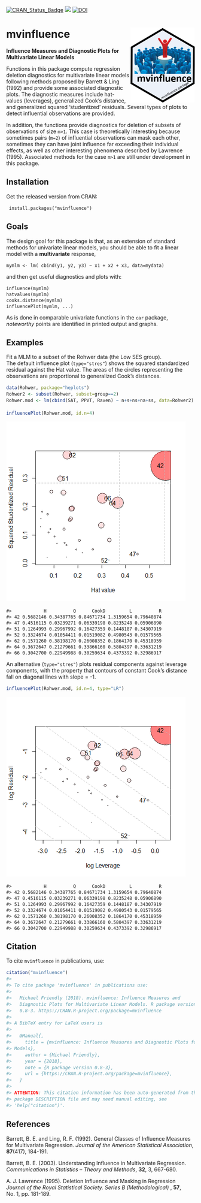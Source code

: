 
<!-- README.md is generated from README.Rmd. Please edit that file and knit again -->

[![CRAN_Status_Badge](http://www.r-pkg.org/badges/version/mvinfluence)](https://cran.r-project.org/package=mvinfluence)
[![](http://cranlogs.r-pkg.org/badges/grand-total/mvinfluence)](https://cran.r-project.org/package=mvinfluence)
[![DOI](https://zenodo.org/badge/128774860.svg)](https://zenodo.org/badge/latestdoi/128774860)

# mvinfluence <img src="man/figures/mvinfluence-logo.png" align="right" height="200px" />

**Influence Measures and Diagnostic Plots for Multivariate Linear
Models**

Functions in this package compute regression deletion diagnostics for
multivariate linear models following methods proposed by Barrett & Ling
(1992) and provide some associated diagnostic plots. The diagnostic
measures include hat-values (leverages), generalized Cook’s distance,
and generalized squared ‘studentized’ residuals. Several types of plots
to detect influential observations are provided.

In addition, the functions provide diagnostics for deletion of subsets
of observations of size `m>1`. This case is theoretically interesting
because sometimes pairs (`m=2`) of influential observations can mask
each other, sometimes they can have joint influence far exceeding their
individual effects, as well as other interesting phenomena described by
Lawrence (1995). Associated methods for the case `m>1` are still under
development in this package.

## Installation

Get the released version from CRAN:

     install.packages("mvinfluence")

## Goals

The design goal for this package is that, as an extension of standard
methods for univariate linear models, you should be able to fit a linear
model with a **multivariate** response,

    mymlm <- lm( cbind(y1, y2, y3) ~ x1 + x2 + x3, data=mydata)

and then get useful diagnostics and plots with:

    influence(mymlm)
    hatvalues(mymlm)
    cooks.distance(mymlm)
    influencePlot(mymlm, ...)  

As is done in comparable univariate functions in the `car` package,
*noteworthy* points are identified in printed output and graphs.

## Examples

Fit a MLM to a subset of the Rohwer data (the Low SES group).  
The default influence plot (`type="stres"`) shows the squared
standardized residual against the Hat value. The areas of the circles
representing the observations are proportional to generalized Cook’s
distances.

``` r
data(Rohwer, package="heplots")
Rohwer2 <- subset(Rohwer, subset=group==2)
Rohwer.mod <- lm(cbind(SAT, PPVT, Raven) ~ n+s+ns+na+ss, data=Rohwer2)

influencePlot(Rohwer.mod, id.n=4)
```

![](man/figures/README-rohwer1-1.png)<!-- -->

    #>            H          Q      CookD         L          R
    #> 42 0.5682146 0.34387765 0.84671734 1.3159654 0.79640874
    #> 47 0.4516115 0.03239271 0.06339198 0.8235248 0.05906890
    #> 51 0.1264993 0.29967992 0.16427359 0.1448187 0.34307919
    #> 52 0.3324674 0.01054411 0.01519082 0.4980543 0.01579565
    #> 62 0.1571260 0.38198170 0.26008352 0.1864170 0.45318959
    #> 64 0.3672647 0.21279661 0.33866160 0.5804397 0.33631219
    #> 66 0.3042700 0.22949988 0.30259634 0.4373392 0.32986917

An alternative (`type="stres"`) plots residual components against
leverage components, with the property that contours of constant Cook’s
distance fall on diagonal lines with slope = -1.

``` r
influencePlot(Rohwer.mod, id.n=4, type="LR")
```

![](man/figures/README-rohwer2-1.png)<!-- -->

    #>            H          Q      CookD         L          R
    #> 42 0.5682146 0.34387765 0.84671734 1.3159654 0.79640874
    #> 47 0.4516115 0.03239271 0.06339198 0.8235248 0.05906890
    #> 51 0.1264993 0.29967992 0.16427359 0.1448187 0.34307919
    #> 52 0.3324674 0.01054411 0.01519082 0.4980543 0.01579565
    #> 62 0.1571260 0.38198170 0.26008352 0.1864170 0.45318959
    #> 64 0.3672647 0.21279661 0.33866160 0.5804397 0.33631219
    #> 66 0.3042700 0.22949988 0.30259634 0.4373392 0.32986917

## Citation

To cite `mvinfluence` in publications, use:

``` r
citation("mvinfluence")
#> 
#> To cite package 'mvinfluence' in publications use:
#> 
#>   Michael Friendly (2018). mvinfluence: Influence Measures and
#>   Diagnostic Plots for Multivariate Linear Models. R package version
#>   0.8-3. https://CRAN.R-project.org/package=mvinfluence
#> 
#> A BibTeX entry for LaTeX users is
#> 
#>   @Manual{,
#>     title = {mvinfluence: Influence Measures and Diagnostic Plots for Multivariate Linear
#> Models},
#>     author = {Michael Friendly},
#>     year = {2018},
#>     note = {R package version 0.8-3},
#>     url = {https://CRAN.R-project.org/package=mvinfluence},
#>   }
#> 
#> ATTENTION: This citation information has been auto-generated from the
#> package DESCRIPTION file and may need manual editing, see
#> 'help("citation")'.
```

## References

Barrett, B. E. and Ling, R. F. (1992). General Classes of Influence
Measures for Multivariate Regression. *Journal of the American
Statistical Association*, **87**(417), 184-191.

Barrett, B. E. (2003). Understanding Influence in Multivariate
Regression. *Communications in Statistics – Theory and Methods*, **32**,
3, 667-680.

A. J. Lawrence (1995). Deletion Influence and Masking in Regression
*Journal of the Royal Statistical Society. Series B (Methodological)* ,
**57**, No. 1, pp. 181-189.
